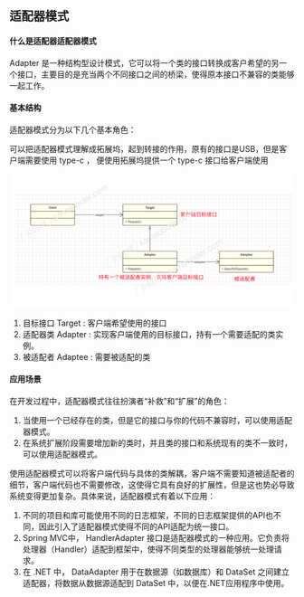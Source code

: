 ## 适配器模式

#### 什么是适配器适配器模式 

Adapter 是⼀种结构型设计模式，它可以将⼀个类的接⼝转换成客户希望的另⼀个接⼝，主要⽬的是充当两个不同接⼝之间的桥梁，使得原本接⼝不兼容的类能够⼀起⼯作。

#### 基本结构

适配器模式分为以下⼏个基本⻆⾊：

​		可以把适配器模式理解成拓展坞，起到转接的作⽤，原有的接⼝是USB，但是客户端需要使⽤ type-c ， 便使⽤拓展坞提供⼀个 type-c 接⼝给客户端使⽤  

![适配器模式](img/适配器模式.png)

1. ⽬标接⼝ Target : 客户端希望使⽤的接⼝
2. 适配器类 Adapter : 实现客户端使⽤的⽬标接⼝，持有⼀个需要适配的类实例。
3. 被适配者 Adaptee : 需要被适配的类

#### 应⽤场景

在开发过程中，适配器模式往往扮演者“补救”和“扩展”的⻆⾊：

1. 当使⽤⼀个已经存在的类，但是它的接⼝与你的代码不兼容时，可以使⽤适配器模式。
2. 在系统扩展阶段需要增加新的类时，并且类的接⼝和系统现有的类不⼀致时，可以使⽤适配器模式。

​		使⽤适配器模式可以将客户端代码与具体的类解耦，客户端不需要知道被适配者的细节，客户端代码也不需要修改，这使得它具有良好的扩展性，但是这也势必导致系统变得更加复杂。具体来说，适配器模式有着以下应⽤：

1. 不同的项⽬和库可能使⽤不同的⽇志框架，不同的⽇志框架提供的API也不同，因此引⼊了适配器模式使得不同的API适配为统⼀接⼝。
2. Spring MVC中， HandlerAdapter 接⼝是适配器模式的⼀种应⽤。它负责将处理器（Handler）适配到框架中，使得不同类型的处理器能够统⼀处理请求。
3. 在 .NET 中， DataAdapter ⽤于在数据源（如数据库）和 DataSet 之间建⽴适配器，将数据从数据源适配到 DataSet 中，以便在.NET应⽤程序中使⽤。